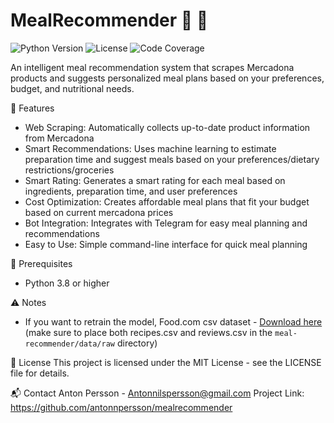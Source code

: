 # MealRecommender 🥗 🛒
![Python Version](https://img.shields.io/badge/python-3.8%2B-blue)
![License](https://img.shields.io/badge/license-MIT-green)
![Code Coverage](https://img.shields.io/codecov/c/github/antonnpersson/mealrecommender)

An intelligent meal recommendation system that scrapes Mercadona products and suggests personalized meal plans based on your preferences, budget, and nutritional needs.

🌟 Features
* Web Scraping: Automatically collects up-to-date product information from Mercadona
* Smart Recommendations: Uses machine learning to estimate preparation time and suggest meals based on your preferences/dietary restrictions/groceries
* Smart Rating: Generates a smart rating for each meal based on ingredients, preparation time, and user preferences
* Cost Optimization: Creates affordable meal plans that fit your budget based on current mercadona prices
* Bot Integration: Integrates with Telegram for easy meal planning and recommendations
* Easy to Use: Simple command-line interface for quick meal planning

🔧 Prerequisites
* Python 3.8 or higher

⚠️ Notes
*  If you want to retrain the model, Food.com csv dataset - [Download here](https://www.kaggle.com/datasets/irkaal/foodcom-recipes-and-reviews/data) (make sure to place both recipes.csv and reviews.csv in the `meal-recommender/data/raw` directory)

📜 License
This project is licensed under the MIT License - see the LICENSE file for details.

📬 Contact
Anton Persson - Antonnilspersson@gmail.com
Project Link: https://github.com/antonnpersson/mealrecommender
